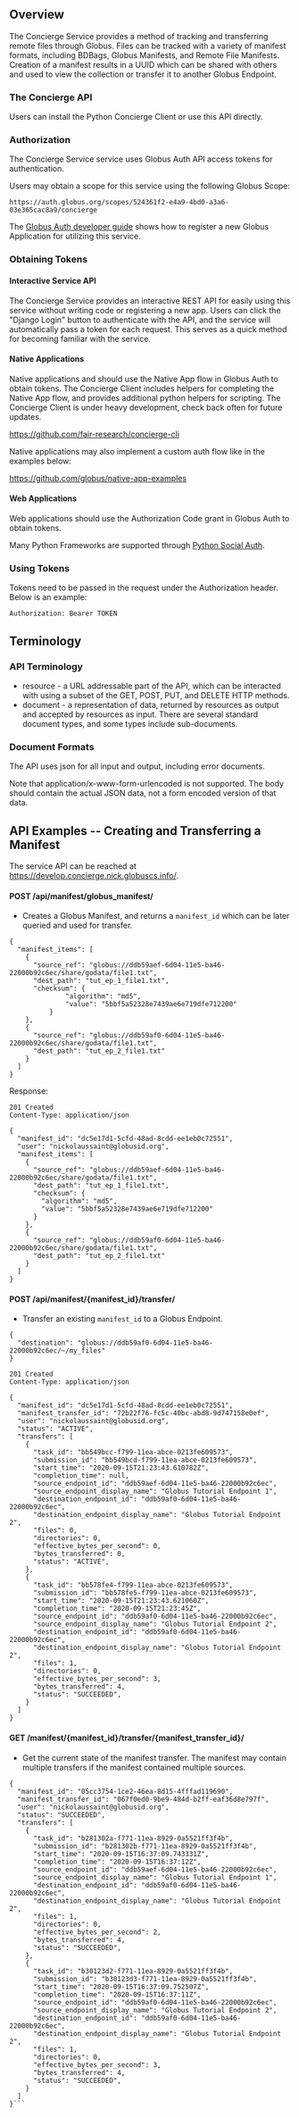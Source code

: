 ## Overview

The Concierge Service provides a method of tracking and transferring remote
files through Globus. Files can be tracked with a variety of manifest formats,
including BDBags, Globus Manifests, and Remote File Manifests.
Creation of a manifest results in a UUID which can be shared with others and used
to view the collection or transfer it to another Globus Endpoint.


### The Concierge API

Users can install the Python Concierge Client or use this API directly.

### Authorization

The Concierge Service service uses Globus Auth API access tokens for authentication.

Users may obtain a scope for this service using the following Globus Scope:

    https://auth.globus.org/scopes/524361f2-e4a9-4bd0-a3a6-03e365cac8a9/concierge
    
The [Globus Auth developer guide](https://docs.globus.org/api/auth/developer-guide/)
shows how to register a new Globus Application for utilizing this service.

### Obtaining Tokens

#### Interactive Service API

The Concierge Service provides an interactive REST API for easily using this service
without writing code or registering a new app. Users can click the "Django Login" button
to authenticate with the API, and the service will automatically pass a token for
each request. This serves as a quick method for becoming familiar with the service.

#### Native Applications

Native applications and should use the Native App flow in Globus Auth to obtain tokens.
The Concierge Client includes helpers for completing the Native App flow, and provides
additional python helpers for scripting. The Concierge Client is under heavy development,
check back often for future updates.

https://github.com/fair-research/concierge-cli

Native applications may also implement a custom auth flow like in the examples
below:

https://github.com/globus/native-app-examples


#### Web Applications

Web applications should use the Authorization Code grant in Globus Auth to obtain tokens.

Many Python Frameworks are supported through 
[Python Social Auth](https://python-social-auth.readthedocs.io/en/latest/intro.html).


### Using Tokens

Tokens need to be passed in the request under the Authorization header. Below is an
example: 

    Authorization: Bearer TOKEN
    
## Terminology

### API Terminology

* resource - a URL addressable part of the API, which can be interacted with using a subset of the GET, POST, PUT, and DELETE HTTP methods.
* document - a representation of data, returned by resources as output and accepted by resources as input. There are several standard document types, and some types include sub-documents.

### Document Formats

The API uses json for all input and output, including error documents.

Note that application/x-www-form-urlencoded is not supported. The body should contain the actual JSON data, not a form encoded version of that data.

## API Examples -- Creating and Transferring a Manifest

The service API can be reached at https://develop.concierge.nick.globuscs.info/.

#### POST /api/manifest/globus_manifest/

* Creates a Globus Manifest, and returns a `manifest_id` which can be later queried and used for transfer.

```
{
  "manifest_items": [
    {
      "source_ref": "globus://ddb59aef-6d04-11e5-ba46-22000b92c6ec/share/godata/file1.txt",
      "dest_path": "tut_ep_1_file1.txt",
      "checksum": {
              "algorithm": "md5",
              "value": "5bbf5a52328e7439ae6e719dfe712200"
          }
    },
    {
      "source_ref": "globus://ddb59af0-6d04-11e5-ba46-22000b92c6ec/share/godata/file1.txt",
      "dest_path": "tut_ep_2_file1.txt"
    }
  ]
}
```

Response:

```
201 Created
Content-Type: application/json

{
  "manifest_id": "dc5e17d1-5cfd-48ad-8cdd-ee1eb0c72551",
  "user": "nickolaussaint@globusid.org",
  "manifest_items": [
    {
      "source_ref": "globus://ddb59aef-6d04-11e5-ba46-22000b92c6ec/share/godata/file1.txt",
      "dest_path": "tut_ep_1_file1.txt",
      "checksum": {
        "algorithm": "md5",
        "value": "5bbf5a52328e7439ae6e719dfe712200"
      }
    },
    {
      "source_ref": "globus://ddb59af0-6d04-11e5-ba46-22000b92c6ec/share/godata/file1.txt",
      "dest_path": "tut_ep_2_file1.txt"
    }
  ]
}
```

#### POST /api/manifest/{manifest_id}/transfer/

* Transfer an existing `manifest_id` to a Globus Endpoint.

```
{
  "destination": "globus://ddb59af0-6d04-11e5-ba46-22000b92c6ec/~/my_files"
}
```

```
201 Created
Content-Type: application/json

{
  "manifest_id": "dc5e17d1-5cfd-48ad-8cdd-ee1eb0c72551",
  "manifest_transfer_id": "72b22f76-fc5c-40bc-abd8-9d747158e0ef",
  "user": "nickolaussaint@globusid.org",
  "status": "ACTIVE",
  "transfers": [
    {
      "task_id": "bb549bcc-f799-11ea-abce-0213fe609573",
      "submission_id": "bb549bcd-f799-11ea-abce-0213fe609573",
      "start_time": "2020-09-15T21:23:43.610782Z",
      "completion_time": null,
      "source_endpoint_id": "ddb59aef-6d04-11e5-ba46-22000b92c6ec",
      "source_endpoint_display_name": "Globus Tutorial Endpoint 1",
      "destination_endpoint_id": "ddb59af0-6d04-11e5-ba46-22000b92c6ec",
      "destination_endpoint_display_name": "Globus Tutorial Endpoint 2",
      "files": 0,
      "directories": 0,
      "effective_bytes_per_second": 0,
      "bytes_transferred": 0,
      "status": "ACTIVE",
    },
    {
      "task_id": "bb578fe4-f799-11ea-abce-0213fe609573",
      "submission_id": "bb578fe5-f799-11ea-abce-0213fe609573",
      "start_time": "2020-09-15T21:23:43.621060Z",
      "completion_time": "2020-09-15T21:23:45Z",
      "source_endpoint_id": "ddb59af0-6d04-11e5-ba46-22000b92c6ec",
      "source_endpoint_display_name": "Globus Tutorial Endpoint 2",
      "destination_endpoint_id": "ddb59af0-6d04-11e5-ba46-22000b92c6ec",
      "destination_endpoint_display_name": "Globus Tutorial Endpoint 2",
      "files": 1,
      "directories": 0,
      "effective_bytes_per_second": 3,
      "bytes_transferred": 4,
      "status": "SUCCEEDED",
    }
  ]
}
```

#### GET /manifest/{manifest_id}/transfer/{manifest_transfer_id}/

* Get the current state of the manifest transfer. The manifest may contain multiple 
    transfers if the manifest contained multiple sources. 


```
{
  "manifest_id": "05cc3754-1ce2-46ea-8d15-4fffad119690",
  "manifest_transfer_id": "067f0ed0-9be9-484d-b2ff-eaf36d8e797f",
  "user": "nickolaussaint@globusid.org",
  "status": "SUCCEEDED",
  "transfers": [
    {
      "task_id": "b281302a-f771-11ea-8929-0a5521ff3f4b",
      "submission_id": "b281302b-f771-11ea-8929-0a5521ff3f4b",
      "start_time": "2020-09-15T16:37:09.743331Z",
      "completion_time": "2020-09-15T16:37:12Z",
      "source_endpoint_id": "ddb59aef-6d04-11e5-ba46-22000b92c6ec",
      "source_endpoint_display_name": "Globus Tutorial Endpoint 1",
      "destination_endpoint_id": "ddb59af0-6d04-11e5-ba46-22000b92c6ec",
      "destination_endpoint_display_name": "Globus Tutorial Endpoint 2",
      "files": 1,
      "directories": 0,
      "effective_bytes_per_second": 2,
      "bytes_transferred": 4,
      "status": "SUCCEEDED",
    },
    {
      "task_id": "b30123d2-f771-11ea-8929-0a5521ff3f4b",
      "submission_id": "b30123d3-f771-11ea-8929-0a5521ff3f4b",
      "start_time": "2020-09-15T16:37:09.752507Z",
      "completion_time": "2020-09-15T16:37:11Z",
      "source_endpoint_id": "ddb59af0-6d04-11e5-ba46-22000b92c6ec",
      "source_endpoint_display_name": "Globus Tutorial Endpoint 2",
      "destination_endpoint_id": "ddb59af0-6d04-11e5-ba46-22000b92c6ec",
      "destination_endpoint_display_name": "Globus Tutorial Endpoint 2",
      "files": 1,
      "directories": 0,
      "effective_bytes_per_second": 3,
      "bytes_transferred": 4,
      "status": "SUCCEEDED",
    }
  ]
}```
